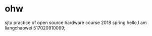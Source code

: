 # ohw
sjtu practice of open source hardware course 2018 spring
hello,I am liangchaowei 517020910099;
